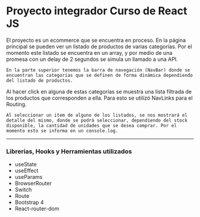 <h1>Proyecto integrador Curso de React JS</h1>
<span>
    El proyecto es un ecommerce que se encuentra en proceso.
    En la página principal se pueden ver un listado de productos de varias categorías. Por el momento este listado se encuentra en un array, y por medio de una promesa con un delay de 2 segundos se simula un llamado a una API.

    En la parte superior tenemos la barra de navegación (NavBar) donde se encuentran las categorías que se definen de forma dinámica dependiendo del listado de productos.
</span>
<span>
    Al hacer click en alguna de estas categorías se muestra una lista filtrada de los productos que corresponden a ella. Para esto se utilizó NavLinks para el Routing.

    Al seleccionar un item de alguno de los listados, se nos mostrará el detalle del mismo, donde se podrá seleccionar, dependiendo del stock disponible, la cantidad de unidades que se desea comprar. Por el momento esto se informa en un console.log.
</span><hr>

<h3>Librerías, Hooks y Herramientas utilizados</h3>
<ul>
    <li>useState</li>
    <li>useEffect</li>
    <li>useParams</li>
    <li>BrowserRouter</li>
    <li>Switch</li>
    <li>Route</li>
    <li>Bootstrap 4</li>
    <li>React-router-dom</li>
</ul>
